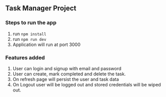 
## Task Manager Project

### Steps to run the app

  1. run ```npm install```
  2. run ```npm run dev```
  3. Application will run at port 3000

### Features added
  1. User can login and signup with email and password
  2. User can create, mark completed and delete the task.
  3. On refresh page will persist the user and task data
  4. On Logout user will be logged out and stored credentials will be wiped out.

